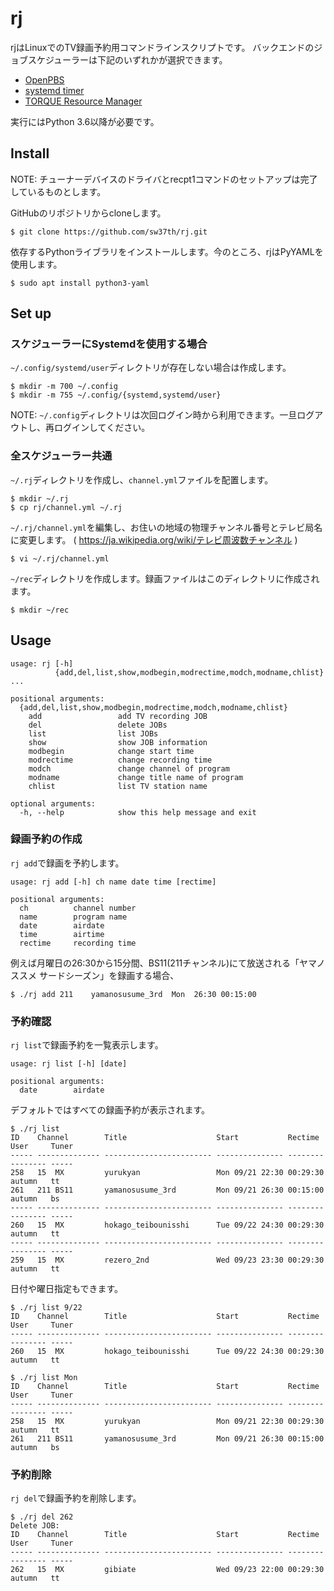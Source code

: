 # rj
rjはLinuxでのTV録画予約用コマンドラインスクリプトです。
バックエンドのジョブスケジューラーは下記のいずれかが選択できます。

* [OpenPBS](https://www.openpbs.org/)
* [systemd timer](https://www.freedesktop.org/software/systemd/man/systemd.timer.html)
* [TORQUE Resource Manager](https://github.com/adaptivecomputing/torque)

実行にはPython 3.6以降が必要です。

## Install

NOTE: チューナーデバイスのドライバとrecpt1コマンドのセットアップは完了しているものとします。

GitHubのリポジトリからcloneします。
```
$ git clone https://github.com/sw37th/rj.git
```

依存するPythonライブラリをインストールします。今のところ、rjはPyYAMLを使用します。
```
$ sudo apt install python3-yaml
```

## Set up

### スケジューラーにSystemdを使用する場合

`~/.config/systemd/user`ディレクトリが存在しない場合は作成します。
```
$ mkdir -m 700 ~/.config
$ mkdir -m 755 ~/.config/{systemd,systemd/user}
```

NOTE: `~/.config`ディレクトリは次回ログイン時から利用できます。一旦ログアウトし、再ログインしてください。

### 全スケジューラー共通

`~/.rj`ディレクトリを作成し、`channel.yml`ファイルを配置します。
```
$ mkdir ~/.rj
$ cp rj/channel.yml ~/.rj
```

`~/.rj/channel.yml`を編集し、お住いの地域の物理チャンネル番号とテレビ局名に変更します。
( https://ja.wikipedia.org/wiki/テレビ周波数チャンネル )
```
$ vi ~/.rj/channel.yml
```

`~/rec`ディレクトリを作成します。録画ファイルはこのディレクトリに作成されます。
```
$ mkdir ~/rec
```

## Usage

```
usage: rj [-h]
          {add,del,list,show,modbegin,modrectime,modch,modname,chlist} ...

positional arguments:
  {add,del,list,show,modbegin,modrectime,modch,modname,chlist}
    add                 add TV recording JOB
    del                 delete JOBs
    list                list JOBs
    show                show JOB information
    modbegin            change start time
    modrectime          change recording time
    modch               change channel of program
    modname             change title name of program
    chlist              list TV station name

optional arguments:
  -h, --help            show this help message and exit
```

### 録画予約の作成

`rj add`で録画を予約します。
```
usage: rj add [-h] ch name date time [rectime]

positional arguments:
  ch          channel number
  name        program name
  date        airdate
  time        airtime
  rectime     recording time
```
例えば月曜日の26:30から15分間、BS11(211チャンネル)にて放送される「ヤマノススメ サードシーズン」を録画する場合、
```
$ ./rj add 211    yamanosusume_3rd  Mon  26:30 00:15:00
```

### 予約確認

`rj list`で録画予約を一覧表示します。
```
usage: rj list [-h] [date]

positional arguments:
  date        airdate
```

デフォルトではすべての録画予約が表示されます。

```
$ ./rj list
ID    Channel        Title                    Start           Rectime  User     Tuner
----- -------------- ------------------------ --------------- -------- -------- -----
258   15  MX         yurukyan                 Mon 09/21 22:30 00:29:30 autumn   tt
261   211 BS11       yamanosusume_3rd         Mon 09/21 26:30 00:15:00 autumn   bs
----- -------------- ------------------------ --------------- -------- -------- -----
260   15  MX         hokago_teibounisshi      Tue 09/22 24:30 00:29:30 autumn   tt
----- -------------- ------------------------ --------------- -------- -------- -----
259   15  MX         rezero_2nd               Wed 09/23 23:30 00:29:30 autumn   tt
```

日付や曜日指定もできます。

```
$ ./rj list 9/22
ID    Channel        Title                    Start           Rectime  User     Tuner
----- -------------- ------------------------ --------------- -------- -------- -----
260   15  MX         hokago_teibounisshi      Tue 09/22 24:30 00:29:30 autumn   tt

$ ./rj list Mon
ID    Channel        Title                    Start           Rectime  User     Tuner
----- -------------- ------------------------ --------------- -------- -------- -----
258   15  MX         yurukyan                 Mon 09/21 22:30 00:29:30 autumn   tt
261   211 BS11       yamanosusume_3rd         Mon 09/21 26:30 00:15:00 autumn   bs
```

### 予約削除

`rj del`で録画予約を削除します。

```
$ ./rj del 262
Delete JOB:
ID    Channel        Title                    Start           Rectime  User     Tuner
----- -------------- ------------------------ --------------- -------- -------- -----
262   15  MX         gibiate                  Wed 09/23 22:00 00:29:30 autumn   tt
```
